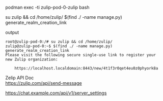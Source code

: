 podman exec -ti zulip-pod-0-zulip bash

su zulip && cd /home/zulip/
$(find ./ -name manage.py) generate_realm_creation_link

output

```
root@zulip-pod-0:/# su zulip && cd /home/zulip/
zulip@zulip-pod-0:~$ $(find ./ -name manage.py) generate_realm_creation_link
Please visit the following secure single-use link to register your 
new Zulip organization:

    https://localhost.localdomain:8443/new/4t1f3r0qet4eu0z0phyork8a

```


Zelip API Doc  
https://zulip.com/api/send-message  

https://chat.example.com/api/v1/server_settings  

